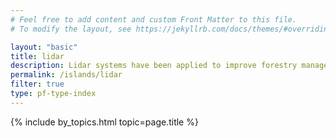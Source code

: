 ```yaml
---
# Feel free to add content and custom Front Matter to this file.
# To modify the layout, see https://jekyllrb.com/docs/themes/#overriding-theme-defaults

layout: "basic"
title: lidar
description: Lidar systems have been applied to improve forestry management.
permalink: /islands/lidar
filter: true
type: pf-type-index
---
```


{% include by_topics.html topic=page.title %}
